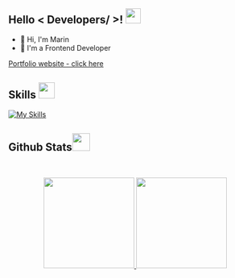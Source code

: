 <h2> Hello < Developers/ >! <img src = "https://raw.githubusercontent.com/MartinHeinz/MartinHeinz/master/wave.gif" width = 30px> </h1>
<p align='center'>
</p>

- 👋 Hi, I'm Marin
- 💼 I'm a Frontend Developer

[Portfolio website - click here](https://meet-marin.com)

<h2> Skills <img src = "https://media2.giphy.com/media/QssGEmpkyEOhBCb7e1/giphy.gif?cid=ecf05e47a0n3gi1bfqntqmob8g9aid1oyj2wr3ds3mg700bl&rid=giphy.gif" width = 32px> </h2>

[![My Skills](https://skillicons.dev/icons?i=vscode,html,css,sass,bootstrap,tailwind,js,nodejs,react,redux,ts,mongodb)](https://skillicons.dev)

 

<h2> Github Stats<img src = "https://i.pinimg.com/originals/65/c4/f4/65c4f452571be1261e9c623f7da488ac.gif" width = 35px> </h2>
<br>

<p align="center">
<a href="https://github.com/Marin303">
  <img height="180em"  src="https://github-readme-stats.vercel.app/api?username=Marin303&show_icons=true&theme=algolia" />
  <img height="180em" src="https://github-readme-stats.vercel.app/api/top-langs/?username=Marin303&layout=compact&theme=algolia"/>
</a>
</p>
<br>
